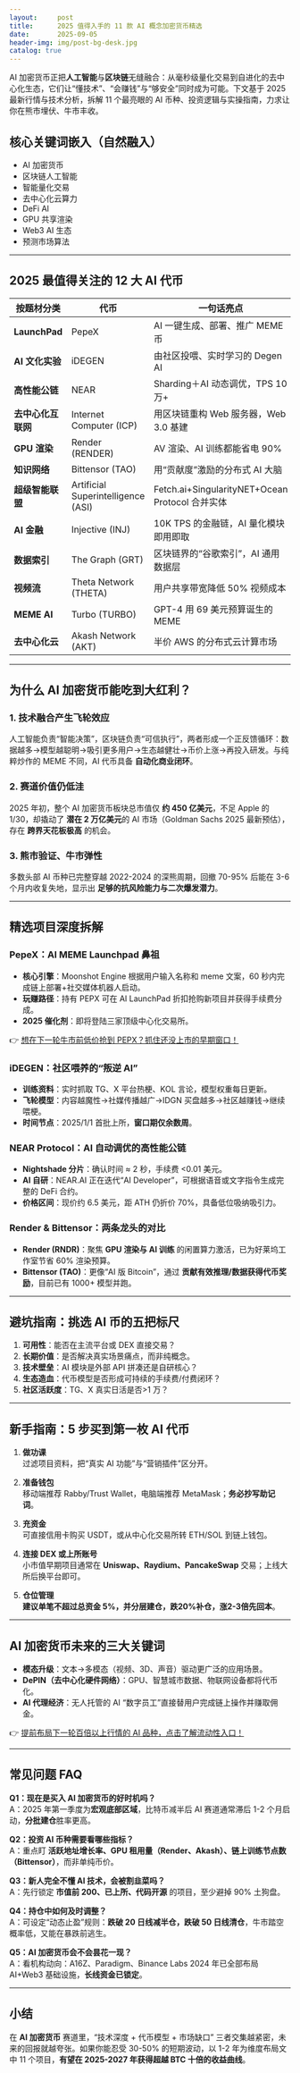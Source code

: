 ```yaml
---
layout:     post
title:      2025 值得入手的 11 款 AI 概念加密货币精选
date:       2025-09-05
header-img: img/post-bg-desk.jpg
catalog: true
---
```


AI 加密货币正把**人工智能**与**区块链**无缝融合：从毫秒级量化交易到自进化的去中心化生态，它们让“懂技术”、“会赚钱”与“够安全”同时成为可能。下文基于 2025 最新行情与技术分析，拆解 11 个最亮眼的 AI 币种、投资逻辑与实操指南，力求让你在熊市埋伏、牛市丰收。

## 核心关键词嵌入（自然融入）
- AI 加密货币  
- 区块链人工智能  
- 智能量化交易  
- 去中心化云算力  
- DeFi AI  
- GPU 共享渲染  
- Web3 AI 生态  
- 预测市场算法  

---

## 2025 最值得关注的 12 大 AI 代币

| 按题材分类 | 代币 | 一句话亮点 |
|---|---|---|
|**LaunchPad**|PepeX|AI 一键生成、部署、推广 MEME 币|
|**AI 文化实验**|iDEGEN|由社区投喂、实时学习的 Degen AI|
|**高性能公链**|NEAR|Sharding＋AI 动态调优，TPS 10 万+|
|**去中心化互联网**|Internet Computer (ICP)|用区块链重构 Web 服务器，Web 3.0 基建|
|**GPU 渲染**|Render (RENDER)|AV 渲染、AI 训练都能省电 90%|
|**知识网络**|Bittensor (TAO)|用“贡献度”激励的分布式 AI 大脑|
|**超级智能联盟**|Artificial Superintelligence (ASI)|Fetch.ai+SingularityNET+Ocean Protocol 合并实体|
|**AI 金融**|Injective (INJ)|10K TPS 的金融链，AI 量化模块即用即取|
|**数据索引**|The Graph (GRT)|区块链界的“谷歌索引”，AI 通用数据层|
|**视频流**|Theta Network (THETA)|用户共享带宽降低 50% 视频成本|
|**MEME AI**|Turbo (TURBO)|GPT-4 用 69 美元预算诞生的 MEME|
|**去中心化云**|Akash Network (AKT)|半价 AWS 的分布式云计算市场|

---

## 为什么 AI 加密货币能吃到大红利？

### 1. 技术融合产生飞轮效应
人工智能负责“智能决策”，区块链负责“可信执行”，两者形成一个正反馈循环：数据越多→模型越聪明→吸引更多用户→生态越健壮→币价上涨→再投入研发。与纯粹炒作的 MEME 不同，AI 代币具备 **自动化商业闭环**。

### 2. 赛道价值仍低洼  
2025 年初，整个 AI 加密货币板块总市值仅 **约 450 亿美元**，不足 Apple 的 1/30，却撬动了 **潜在 2 万亿美元**的 AI 市场（Goldman Sachs 2025 最新预估），存在 **跨界天花板极高** 的机会。

### 3. 熊市验证、牛市弹性
多数头部 AI 币种已完整穿越 2022-2024 的深熊周期，回撤 70-95% 后能在 3-6 个月内收复失地，显示出 **足够的抗风险能力与二次爆发潜力**。

---

## 精选项目深度拆解

### PepeX：AI MEME Launchpad 鼻祖
- **核心引擎**：Moonshot Engine 根据用户输入名称和 meme 文案，60 秒内完成链上部署+社交媒体机器人启动。  
- **玩赚路径**：持有 PEPX 可在 AI LaunchPad 折扣抢购新项目并获得手续费分成。  
- **2025 催化剂**：即将登陆三家顶级中心化交易所。  

👉 [想在下一轮牛市前低价抢到 PEPX？抓住还没上市的早期窗口！](https://okxdog.com/)

### iDEGEN：社区喂养的“叛逆 AI”
- **训练资料**：实时抓取 TG、X 平台热梗、KOL 言论，模型权重每日更新。  
- **飞轮模型**：内容越魔性→社媒传播越广→IDGN 买盘越多→社区越赚钱→继续喂梗。  
- **时间节点**：2025/1/1 首批上所，**窗口期仅余数周**。  

### NEAR Protocol：AI 自动调优的高性能公链
- **Nightshade 分片**：确认时间 ≈ 2 秒，手续费 <0.01 美元。  
- **AI 自研**：NEAR.AI 正在迭代“AI Developer”，可根据语音或文字指令生成完整的 DeFi 合约。  
- **价格区间**：现价约 6.5 美元，距 ATH 仍折价 70%，具备低位吸纳吸引力。

### Render & Bittensor：两条龙头的对比
- **Render (RNDR)**：聚焦 **GPU 渲染与 AI 训练** 的闲置算力激活，已为好莱坞工作室节省 60% 渲染预算。  
- **Bittensor (TAO)**：更像“AI 版 Bitcoin”，通过 **贡献有效推理/数据获得代币奖励**，目前已有 1000+ 模型并跑。  

---

## 避坑指南：挑选 AI 币的五把标尺

1. **可用性**：能否在主流平台或 DEX 直接交易？  
2. **长期价值**：是否解决真实场景痛点，而非纯概念。  
3. **技术壁垒**：AI 模块是外部 API 拼凑还是自研核心？  
4. **生态造血**：代币模型是否形成可持续的手续费/付费闭环？  
5. **社区活跃度**：TG、X 真实日活是否>1 万？

---

## 新手指南：5 步买到第一枚 AI 代币

1. **做功课**  
   过滤项目资料，把“真实 AI 功能”与“营销插件”区分开。

2. **准备钱包**  
   移动端推荐 Rabby/Trust Wallet，电脑端推荐 MetaMask；**务必抄写助记词**。

3. **充资金**  
   可直接信用卡购买 USDT，或从中心化交易所转 ETH/SOL 到链上钱包。

4. **连接 DEX 或上所账号**  
   小市值早期项目通常在 **Uniswap、Raydium、PancakeSwap** 交易；上线大所后换平台即可。

5. **仓位管理**  
   **建议单笔不超过总资金 5%，并分层建仓，跌20%补仓，涨2-3倍先回本**。

---

## AI 加密货币未来的三大关键词

- **模态升级**：文本→多模态（视频、3D、声音）驱动更广泛的应用场景。  
- **DePIN（去中心化硬件网络）**：GPU、智慧城市数据、物联网设备都将代币化。  
- **AI 代理经济**：无人托管的 AI “数字员工”直接替用户完成链上操作并赚取佣金。

👉 [提前布局下一轮百倍以上行情的 AI 品种，点击了解流动性入口！](https://okxdog.com/)

---

## 常见问题 FAQ

**Q1：现在是买入 AI 加密货币的好时机吗？**  
A：2025 年第一季度为**宏观底部区域**，比特币减半后 AI 赛道通常滞后 1-2 个月启动，**分批建仓**胜率更高。

**Q2：投资 AI 币种需要看哪些指标？**  
A：重点盯 **活跃地址增长率、GPU 租用量（Render、Akash）、链上训练节点数（Bittensor）**，而非单纯币价。

**Q3：新人完全不懂 AI 技术，会被割韭菜吗？**  
A：先行锁定 **市值前 200、已上所、代码开源** 的项目，至少避掉 90% 土狗盘。

**Q4：持仓中如何及时调整？**  
A：可设定“动态止盈”规则：**跌破 20 日线减半仓，跌破 50 日线清仓**，牛市踏空概率低，又能在暴跌前逃生。

**Q5：AI 加密货币会不会昙花一现？**  
A：看机构动向：A16Z、Paradigm、Binance Labs 2024 年已全部布局 AI+Web3 基础设施，**长线资金已锁定**。

---

## 小结

在 **AI 加密货币** 赛道里，“技术深度 + 代币模型 + 市场缺口” 三者交集越紧密，未来的回报就越夸张。如果你能忍受 30-50% 的短期波动，以 1-2 年为维度布局文中 11 个项目，**有望在 2025-2027 年获得超越 BTC 十倍的收益曲线**。